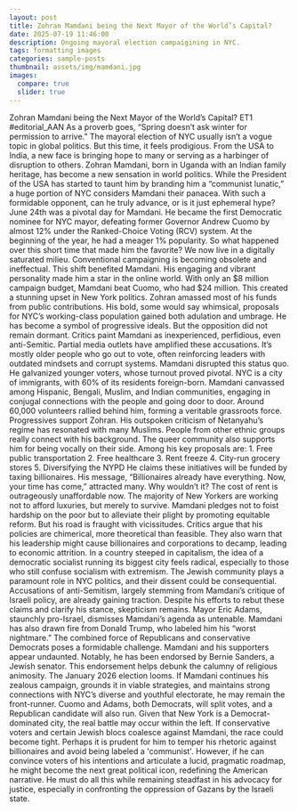 ```yaml
---
layout: post
title: Zohran Mamdani being the Next Mayor of the World’s Capital?
date: 2025-07-19 11:46:00
description: Ongoing mayoral election campaigining in NYC.
tags: formatting images
categories: sample-posts
thumbnail: assets/img/mamdani.jpg
images:
  compare: true
  slider: true
---
```


Zohran Mamdani being the Next Mayor of the World’s Capital?
ET1
#editorial_AAN
As a proverb goes, “Spring doesn’t ask winter for permission to arrive.” The mayoral election of NYC usually isn’t a vogue topic in global politics. But this time, it feels prodigious. From the USA to India, a new face is bringing hope to many or serving as a harbinger of disruption to others. Zohran Mamdani, born in Uganda with an Indian family heritage, has become a new sensation in world politics. While the President of the USA has started to taunt him by branding him a “communist lunatic,” a huge portion of NYC considers Mamdani their panacea. With such a formidable opponent, can he truly advance, or is it just ephemeral hype?
June 24th was a pivotal day for Mamdani. He became the first Democratic nominee for NYC mayor, defeating former Governor Andrew Cuomo by almost 12% under the Ranked-Choice Voting (RCV) system. At the beginning of the year, he had a meager 1% popularity. So what happened over this short time that made him the favorite?
We now live in a digitally saturated milieu. Conventional campaigning is becoming obsolete and ineffectual. This shift benefited Mamdani. His engaging and vibrant personality made him a star in the online world. With only an $8 million campaign budget, Mamdani beat Cuomo, who had $24 million. This created a stunning upset in New York politics. Zohran amassed most of his funds from public contributions. His bold, some would say whimsical, proposals for NYC’s working-class population gained both adulation and umbrage. He has become a symbol of progressive ideals. But the opposition did not remain dormant. Critics paint Mamdani as inexperienced, perfidious, even anti-Semitic. Partial media outlets have amplified these accusations.
It’s mostly older people who go out to vote, often reinforcing leaders with outdated mindsets and corrupt systems. Mamdani disrupted this status quo. He galvanized younger voters, whose turnout proved pivotal. NYC is a city of immigrants, with 60% of its residents foreign-born. Mamdani canvassed among Hispanic, Bengali, Muslim, and Indian communities, engaging in conjugal connections with the people and going door to door. Around 60,000 volunteers rallied behind him, forming a veritable grassroots force. Progressives support Zohran. His outspoken criticism of Netanyahu’s regime has resonated with many Muslims. People from other ethnic groups really connect with his background. The queer community also supports him for being vocally on their side.
Among his key proposals are:
          1. Free public transportation
          2. Free healthcare
          3. Rent freeze
          4. City-run grocery stores
          5. Diversifying the NYPD
He claims these initiatives will be funded by taxing billionaires. His message, “Billionaires already have everything. Now, your time has come,” attracted many. Why wouldn’t it? The cost of rent is outrageously unaffordable now. The majority of New Yorkers are working not to afford luxuries, but merely to survive. Mamdani pledges not to foist hardship on the poor but to alleviate their plight by promoting equitable reform.
But his road is fraught with vicissitudes. Critics argue that his policies are chimerical, more theoretical than feasible. They also warn that his leadership might cause billionaires and corporations to decamp, leading to economic attrition. In a country steeped in capitalism, the idea of a democratic socialist running its biggest city feels radical, especially to those who still confuse socialism with extremism.
The Jewish community plays a paramount role in NYC politics, and their dissent could be consequential. Accusations of anti-Semitism, largely stemming from Mamdani’s critique of Israeli policy, are already gaining traction. Despite his efforts to rebut these claims and clarify his stance, skepticism remains. Mayor Eric Adams, staunchly pro-Israel, dismisses Mamdani’s agenda as untenable.
Mamdani has also drawn fire from Donald Trump, who labeled him his “worst nightmare.” The combined force of Republicans and conservative Democrats poses a formidable challenge. Mamdani and his supporters appear undaunted. Notably, he has been endorsed by Bernie Sanders, a Jewish senator. This endorsement helps debunk the calumny of religious animosity.
The January 2026 election looms. If Mamdani continues his zealous campaign, grounds it in viable strategies, and maintains strong connections with NYC’s diverse and youthful electorate, he may remain the front-runner. Cuomo and Adams, both Democrats, will split votes, and a Republican candidate will also run. Given that New York is a Democrat-dominated city, the real battle may occur within the left. If conservative voters and certain Jewish blocs coalesce against Mamdani, the race could become tight. Perhaps it is prudent for him to temper his rhetoric against billionaires and avoid being labeled a 'communist'. However, if he can convince voters of his intentions and articulate a lucid, pragmatic roadmap, he might become the next great political icon, redefining the American narrative.
He must do all this while remaining steadfast in his advocacy for justice, especially in confronting the oppression of Gazans by the Israeli state.
